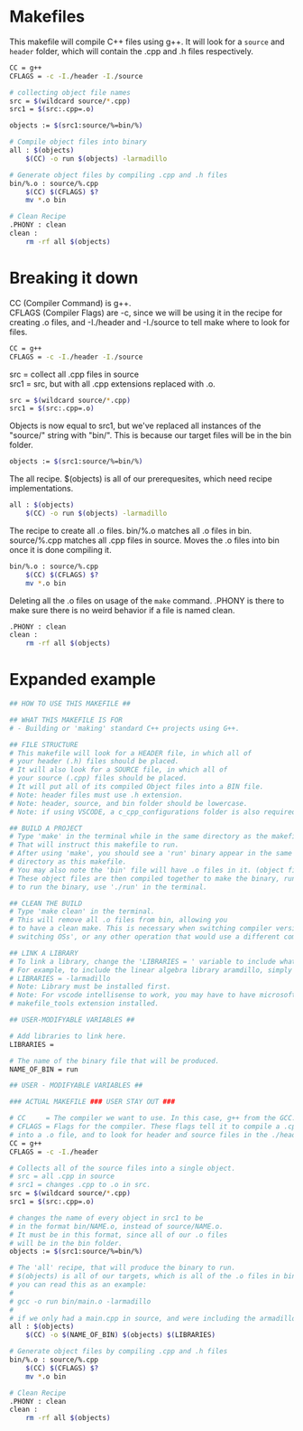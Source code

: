 # Makefiles

This makefile will compile C++ files using g++. It will look for a `source` and `header` folder, which will contain the .cpp and .h files respectively. 

```bash
CC = g++
CFLAGS = -c -I./header -I./source

# collecting object file names
src = $(wildcard source/*.cpp)
src1 = $(src:.cpp=.o)

objects := $(src1:source/%=bin/%)

# Compile object files into binary
all : $(objects)
	$(CC) -o run $(objects) -larmadillo

# Generate object files by compiling .cpp and .h files
bin/%.o : source/%.cpp
	$(CC) $(CFLAGS) $?
	mv *.o bin

# Clean Recipe
.PHONY : clean
clean : 
	rm -rf all $(objects)
```
# Breaking it down
CC (Compiler Command) is g++.\
CFLAGS (Compiler Flags) are -c, since we will be using it in the recipe for creating .o files, and -I./header and -I./source to tell make where to look for files. 
```bash
CC = g++
CFLAGS = -c -I./header -I./source
```
src = collect all .cpp files in source\
src1 = src, but with all .cpp extensions replaced with .o. 
```bash
src = $(wildcard source/*.cpp)
src1 = $(src:.cpp=.o)
```
Objects is now equal to src1, but we've replaced all instances of the "source/" string with "bin/". This is because our target files will be in the bin folder. 
```bash
objects := $(src1:source/%=bin/%)
```
The all recipe. $(objects) is all of our prerequesites, which need recipe implementations. 
```bash
all : $(objects)
	$(CC) -o run $(objects) -larmadillo
```
The recipe to create all .o files. bin/%.o matches all .o files in bin. source/%.cpp matches all .cpp files in source. Moves the .o files into bin once it is done compiling it. 
```bash
bin/%.o : source/%.cpp
	$(CC) $(CFLAGS) $?
	mv *.o bin
```
Deleting all the .o files on usage of the `make` command. .PHONY is there to make sure there is no weird behavior if a file is named clean.
```bash
.PHONY : clean
clean : 
	rm -rf all $(objects)
```
# Expanded example
```bash
## HOW TO USE THIS MAKEFILE ##

## WHAT THIS MAKEFILE IS FOR
# - Building or 'making' standard C++ projects using G++. 

## FILE STRUCTURE
# This makefile will look for a HEADER file, in which all of
# your header (.h) files should be placed.
# It will also look for a SOURCE file, in which all of
# your source (.cpp) files should be placed. 
# It will put all of its compiled Object files into a BIN file. 
# Note: header files must use .h extension. 
# Note: header, source, and bin folder should be lowercase.
# Note: if using VSCODE, a c_cpp_configurations folder is also required. 

## BUILD A PROJECT
# Type 'make' in the terminal while in the same directory as the makefile. 
# That will instruct this makefile to run.
# After using 'make', you should see a 'run' binary appear in the same
# directory as this makefile. 
# You may also note the 'bin' file will have .o files in it. (object files)
# These object files are then compiled together to make the binary, run. 
# to run the binary, use './run' in the terminal. 

## CLEAN THE BUILD
# Type 'make clean' in the terminal. 
# This will remove all .o files from bin, allowing you
# to have a clean make. This is necessary when switching compiler versions, 
# switching OSs', or any other operation that would use a different compiler. 

## LINK A LIBRARY
# To link a library, change the 'LIBRARIES = ' variable to include whatever you want.
# For example, to include the linear algebra library aramdillo, simply put:
# LIBRARIES = -larmadillo
# Note: Library must be installed first. 
# Note: For vscode intellisense to work, you may have to have microsoft's
# makefile_tools extension installed. 

## USER-MODIFYABLE VARIABLES ##

# Add libraries to link here. 
LIBRARIES = 

# The name of the binary file that will be produced. 
NAME_OF_BIN = run

## USER - MODIFYABLE VARIABLES ##

### ACTUAL MAKEFILE ### USER STAY OUT ###

# CC     = The compiler we want to use. In this case, g++ from the GCC.
# CFLAGS = Flags for the compiler. These flags tell it to compile a .cpp file (-c)
# into a .o file, and to look for header and source files in the ./header and ./source
CC = g++
CFLAGS = -c -I./header

# Collects all of the source files into a single object. 
# src = all .cpp in source
# src1 = changes .cpp to .o in src.  
src = $(wildcard source/*.cpp)
src1 = $(src:.cpp=.o)

# changes the name of every object in src1 to be
# in the format bin/NAME.o, instead of source/NAME.o.
# It must be in this format, since all of our .o files
# will be in the bin folder. 
objects := $(src1:source/%=bin/%)

# The 'all' recipe, that will produce the binary to run.
# $(objects) is all of our targets, which is all of the .o files in bin.
# you can read this as an example:
#
# gcc -o run bin/main.o -larmadillo
#
# if we only had a main.cpp in source, and were including the armadillo library. 
all : $(objects)
	$(CC) -o $(NAME_OF_BIN) $(objects) $(LIBRARIES)

# Generate object files by compiling .cpp and .h files
bin/%.o : source/%.cpp
	$(CC) $(CFLAGS) $?
	mv *.o bin

# Clean Recipe
.PHONY : clean
clean : 
	rm -rf all $(objects)
```
